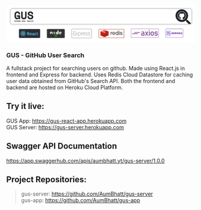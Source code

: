 # <img align="center" src="./GH-Banner4.png" />
### GUS - GitHub User Search
A fullstack project for searching users on github. Made using React.js in frontend and Express for backend. Uses Redis Cloud Datastore for caching user data obtained from GitHub's Search API.
Both the frontend and backend are hosted on Heroku Cloud Platform.

## Try it live:
GUS App: https://gus-react-app.herokuapp.com <br>
GUS Server: https://gus-server.herokuapp.com

## Swagger API Documentation
https://app.swaggerhub.com/apis/aumbhatt.yt/gus-server/1.0.0

## Project Repositories:
> gus-server: https://github.com/AumBhatt/gus-server <br>
> gus-app: https://github.com/AumBhatt/gus-app
